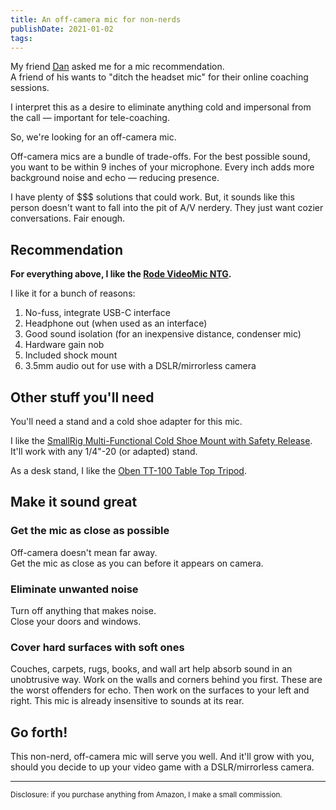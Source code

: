 ```yaml
---
title: An off-camera mic for non-nerds
publishDate: 2021-01-02
tags:
---
```


My friend [Dan](https://www.danott.co) asked me for a mic recommendation.  
A friend of his wants to "ditch the headset mic" for their online coaching sessions.

I interpret this as a desire to eliminate anything cold and impersonal from the call — important for tele-coaching.

So, we're looking for an off-camera mic.

Off-camera mics are a bundle of trade-offs. For the best possible sound, you want to be within 9 inches of your microphone. Every inch adds more background noise and echo — reducing presence.

I have plenty of $$$ solutions that could work. But, it sounds like this person doesn't want to fall into the pit of A/V nerdery. They just want cozier conversations. Fair enough.

## Recommendation

**For everything above, I like the [Rode VideoMic NTG](https://www.amazon.com/Rode-VideoMic-Camera-Shotgun-Microphone/dp/B081S9BCHF/ref=sr_1_3?dchild=1&keywords=rode+videomic+ntg&qid=1609624982&sr=8-3).**

I like it for a bunch of reasons:

1. No-fuss, integrate USB-C interface
1. Headphone out (when used as an interface)
1. Good sound isolation (for an inexpensive distance, condenser mic)
1. Hardware gain nob
1. Included shock mount
1. 3.5mm audio out for use with a DSLR/mirrorless camera

## Other stuff you'll need

You'll need a stand and a cold shoe adapter for this mic.

I like the [SmallRig Multi-Functional Cold Shoe Mount with Safety Release](https://amzn.to/3hC2GRL). It'll work with any 1/4"-20 (or adapted) stand.

As a desk stand, I like the [Oben TT-100 Table Top Tripod](https://amzn.to/2LjH9By).

## Make it sound great

### Get the mic as close as possible

Off-camera doesn't mean far away.  
Get the mic as close as you can before it appears on camera.

### Eliminate unwanted noise

Turn off anything that makes noise.  
Close your doors and windows.

### Cover hard surfaces with soft ones

Couches, carpets, rugs, books, and wall art help absorb sound in an unobtrusive way.
Work on the walls and corners behind you first. These are the worst offenders for echo. Then work on the surfaces to your left and right. This mic is already insensitive to sounds at its rear.

## Go forth!

This non-nerd, off-camera mic will serve you well.
And it'll grow with you, should you decide to up your video game with a DSLR/mirrorless camera.

---

<small>Disclosure: if you purchase anything from Amazon, I make a small commission.</small>
